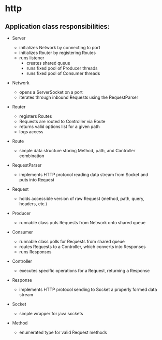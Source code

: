 # http

Application class responsibilities:
-----------------------------------

* Server
    * initializes Network by connecting to port
    * initializes Router by registering Routes
    * runs listener
        * creates shared queue
        * runs fixed pool of Producer threads
        * runs fixed pool of Consumer threads

* Network
    * opens a ServerSocket on a port
    * iterates through inbound Requests using the RequestParser
    
* Router
    * registers Routes
    * Requests are routed to Controller via Route
    * returns valid options list for a given path
    * logs access

* Route
    * simple data structure storing Method, path, and Controller combination
    
* RequestParser
    * implements HTTP protocol reading data stream from Socket and puts into Request

* Request
    * holds accessible version of raw Request (method, path, query, headers, etc.)

* Producer
    * runnable class puts Requests from Network onto shared queue

* Consumer
    * runnable class polls for Requests from shared queue
    * routes Requests to a Controller, which converts into Responses
    * runs Responses
    
* Controller
    * executes specific operations for a Request, returning a Response

* Response
    * implements HTTP protocol sending to Socket a properly formed data stream
    
* Socket
    * simple wrapper for java sockets
    
* Method
    * enumerated type for valid Request methods
